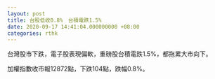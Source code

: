 ```yaml
---
layout: post
title: 台股低收0.8%　台積電跌1.5%
date: 2020-09-17 14:41:04.000000000 +08:00
categories: rthk
---
```


台灣股市下跌，電子股表現偏軟，重磅股台積電跌1.5%，都拖累大市向下。

加權指數收市報12872點，下跌104點，跌幅0.8%。
